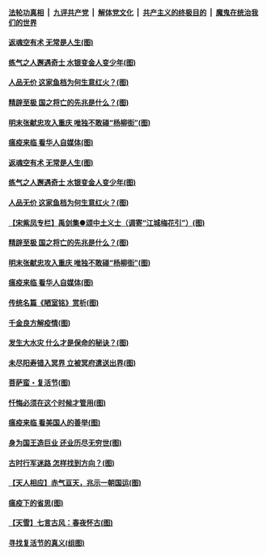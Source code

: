 

####  [法轮功真相](../../../../basic/blob/master/README.md?t=04161701) &nbsp;|&nbsp; [九评共产党](../../../../9ping.md/blob/master/README.md?t=04161701) &nbsp;|&nbsp; [解体党文化](../../../../jtdwh.md/blob/master/README.md?t=04161701)  &nbsp;|&nbsp; [共产主义的终极目的](../../../../gczydzjmd.md/blob/master/README.md?t=04161701) &nbsp;|&nbsp; [魔鬼在统治我们的世界](../../../../mgztzwmdsj.md/blob/master/README.md?t=04161701) 

#### [返魂空有术 无常是人生(图)](../pages/p7/929543.md?t=04161701) 

#### [练气之人邂遇奇士 水银变金人变少年(图)](../pages/p7/929727.md?t=04161701) 

#### [人品无价 这家鱼档为何生意红火？(图)](../pages/p7/929425.md?t=04161701) 

#### [精辟至极 国之将亡的先兆是什么？(图)](../pages/p7/929871.md?t=04161701) 

#### [明末张献忠攻入重庆 唯独不敢碰“杨柳街”(图)](../pages/p7/929652.md?t=04161701) 

#### [瘟疫来临 看华人自媒体(图)](../pages/p7/929526.md?t=04161701) 

#### [返魂空有术 无常是人生(图)](../pages/p7/929543.md?t=04161701) 

#### [练气之人邂遇奇士 水银变金人变少年(图)](../pages/p7/929727.md?t=04161701) 

#### [人品无价 这家鱼档为何生意红火？(图)](../pages/p7/929425.md?t=04161701) 

#### [【宋紫凤专栏】禹剑集●颂中土义士（调寄“江城梅花引”）(图)](../pages/p7/929754.md?t=04161701) 

#### [精辟至极 国之将亡的先兆是什么？(图)](../pages/p7/929871.md?t=04161701) 

#### [明末张献忠攻入重庆 唯独不敢碰“杨柳街”(图)](../pages/p7/929652.md?t=04161701) 

#### [瘟疫来临 看华人自媒体(图)](../pages/p7/929526.md?t=04161701) 

#### [传统名篇《陋室铭》赏析(图)](../pages/p7/929421.md?t=04161701) 

#### [千金良方解疫情(图)](../pages/p7/929420.md?t=04161701) 

#### [发生大水灾 什么才是保命的秘诀？(图)](../pages/p7/929338.md?t=04161701) 

#### [未尽阳寿错入冥界 立被冥府遣送出界(图)](../pages/p7/929599.md?t=04161701) 

#### [菩萨蛮・复活节(图)](../pages/p7/929651.md?t=04161701) 

#### [忏悔必须在这个时候才管用(图)](../pages/p7/929300.md?t=04161701) 

#### [瘟疫来临 看美国人的善举(图)](../pages/p7/929525.md?t=04161701) 

#### [身为国王造巨业 还业历尽无穷世(图)](../pages/p7/929388.md?t=04161701) 

#### [古时行军迷路 怎样找到方向？(图)](../pages/p7/929418.md?t=04161701) 

#### [【天人相应】赤气亘天，兆示一朝国运(图)](../pages/p7/929177.md?t=04161701) 

#### [瘟疫下的省思(图)](../pages/p7/929065.md?t=04161701) 

#### [【天雪】七言古风：春夜怀古(图)](../pages/p7/929301.md?t=04161701) 

#### [寻找复活节的真义(组图)](../pages/p7/907298.md?t=04161701) 

